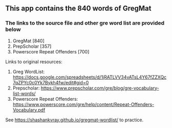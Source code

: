 ## This app contains the 840 words of GregMat 
### The links to the source file and other gre word list are provided below

1. GregMat [840]
2. PrepScholar [357]
3. Powerscore Repeat Offenders [700]


Links to original resources:
1. Greg WordList: https://docs.google.com/spreadsheets/d/1jRATLVV34vATsL4Y67fZZXQc7qZPYc0c0Yk7Bykh4fw/edit#gid=0
2. Prepscholar: https://www.prepscholar.com/gre/blog/gre-vocabulary-list-words/
3. Powerscore Repeat Offenders: https://www.powerscore.com/gre/help/content/Repeat-Offenders-Vocabulary.pdf

See https://shashankvray.github.io/gregmat-wordlist/ to practice.
